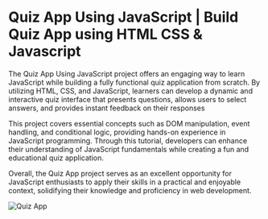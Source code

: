# Quiz App Using JavaScript | Build Quiz App using HTML CSS & Javascript

The Quiz App Using JavaScript project offers an engaging way to learn JavaScript while building a fully functional quiz application from scratch. By utilizing HTML, CSS, and JavaScript, learners can develop a dynamic and interactive quiz interface that presents questions, allows users to select answers, and provides instant feedback on their responses

This project covers essential concepts such as DOM manipulation, event handling, and conditional logic, providing hands-on experience in JavaScript programming. Through this tutorial, developers can enhance their understanding of JavaScript fundamentals while creating a fun and educational quiz application.

Overall, the Quiz App project serves as an excellent opportunity for JavaScript enthusiasts to apply their skills in a practical and enjoyable context, solidifying their knowledge and proficiency in web development.

![Quiz App](QuizApp.png)
